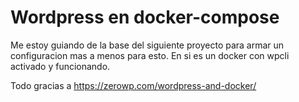 # Wordpress en docker-compose

Me estoy guiando de la base del siguiente proyecto para armar un configuracion mas a menos para esto. En si es un docker con wpcli activado y funcionando.

Todo gracias a 
https://zerowp.com/wordpress-and-docker/

